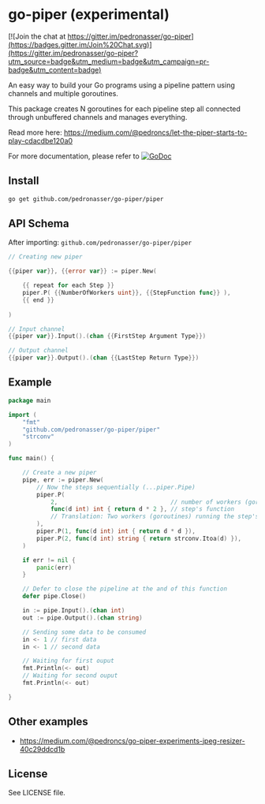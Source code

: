 # go-piper (experimental)

[![Join the chat at https://gitter.im/pedronasser/go-piper](https://badges.gitter.im/Join%20Chat.svg)](https://gitter.im/pedronasser/go-piper?utm_source=badge&utm_medium=badge&utm_campaign=pr-badge&utm_content=badge)

An easy way to build your Go programs using a pipeline pattern using channels and multiple goroutines.

This package creates N goroutines for each pipeline step all connected through unbuffered channels and manages everything.

Read more here: https://medium.com/@pedroncs/let-the-piper-starts-to-play-cdacdbe120a0

For more documentation, please refer to [![GoDoc](https://godoc.org/github.com/pedronasser/go-piper/piper?status.png)](https://godoc.org/github.com/pedronasser/go-piper/piper)

## Install

```bash
go get github.com/pedronasser/go-piper/piper
```

## API Schema

After importing: `github.com/pedronasser/go-piper/piper`

```go
// Creating new piper

{{piper var}}, {{error var}} := piper.New(

    {{ repeat for each Step }}
    piper.P( {{NumberOfWorkers uint}}, {{StepFunction func}} ),
    {{ end }}
    
)

// Input channel
{{piper var}}.Input().(chan {{FirstStep Argument Type}})

// Output channel
{{piper var}}.Output().(chan {{LastStep Return Type}})
```

## Example

```go
package main

import (
	"fmt"
	"github.com/pedronasser/go-piper/piper"
	"strconv"
)

func main() {

	// Create a new piper
	pipe, err := piper.New(
		// Now the steps sequentially (...piper.Pipe)
		piper.P(
			2,                                // number of workers (goroutines), in this case 2
			func(d int) int { return d * 2 }, // step's function
			// Translation: Two workers (goroutines) running the step's function will send the output
		),
		piper.P(1, func(d int) int { return d * d }),
		piper.P(2, func(d int) string { return strconv.Itoa(d) }),
	)

	if err != nil {
		panic(err)
	}

	// Defer to close the pipeline at the and of this function
	defer pipe.Close()

    in := pipe.Input().(chan int)
    out := pipe.Output().(chan string)

	// Sending some data to be consumed
	in <- 1 // first data
	in <- 1 // second data

	// Waiting for first ouput
	fmt.Println(<- out)
	// Waiting for second ouput
	fmt.Println(<- out)

}
```

## Other examples

- https://medium.com/@pedroncs/go-piper-experiments-jpeg-resizer-40c29ddcd1b

## License

See LICENSE file.
